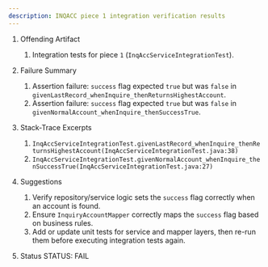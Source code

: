 ```yaml
---
description: INQACC piece 1 integration verification results
---
```


1. Offending Artifact
   1. Integration tests for piece `1` (`InqAccServiceIntegrationTest`).

2. Failure Summary
   1. Assertion failure: `success` flag expected `true` but was `false` in `givenLastRecord_whenInquire_thenReturnsHighestAccount`.
   2. Assertion failure: `success` flag expected `true` but was `false` in `givenNormalAccount_whenInquire_thenSuccessTrue`.

3. Stack-Trace Excerpts
   1. `InqAccServiceIntegrationTest.givenLastRecord_whenInquire_thenReturnsHighestAccount(InqAccServiceIntegrationTest.java:38)`
   2. `InqAccServiceIntegrationTest.givenNormalAccount_whenInquire_thenSuccessTrue(InqAccServiceIntegrationTest.java:27)`

4. Suggestions
   1. Verify repository/service logic sets the `success` flag correctly when an account is found.
   2. Ensure `InquiryAccountMapper` correctly maps the `success` flag based on business rules.
   3. Add or update unit tests for service and mapper layers, then re-run them before executing integration tests again.

5. Status
   STATUS: FAIL

